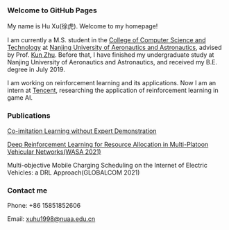 ### Welcome to GitHub Pages

My name is Hu Xu(徐虎). Welcome to my homepage!

I am currently a M.S. student in the [College of Computer Science and Technology](http://cs.nuaa.edu.cn/) at [Nanjing University of Aeronautics and Astronautics](https://www.nuaa.edu.cn/), advised by Prof. [Kun Zhu](http://inet-nuaa.cn/kunzhu/). Before that, I have finished my undergraduate study at Nanjing University of Aeronautics and Astronautics, and received my B.E. degree in July 2019. 

I am working on reinforcement learning and its applications. Now I am an intern at [Tencent](https://www.tencent.com/zh-cn), researching the application of reinforcement learning in game AI.

### Publications
[Co-imitation Learning without Expert Demonstration](https://arxiv.org/abs/2103.14823v1)

[Deep Reinforcement Learning for Resource Allocation in Multi-Platoon Vehicular Networks(WASA 2021)](https://link.springer.com/chapter/10.1007%2F978-3-030-86130-8_32)

Multi-objective Mobile Charging Scheduling on the Internet of Electric Vehicles: a DRL Approach(GLOBALCOM 2021)
### Contact me

Phone: +86 15851852606

Email: xuhu1998@nuaa.edu.cn
